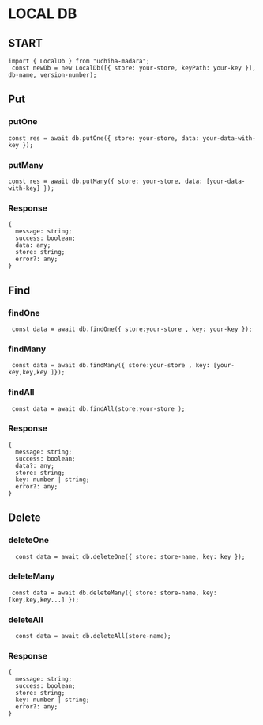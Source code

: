 # LOCAL DB

## START

```
import { LocalDb } from "uchiha-madara";
 const newDb = new LocalDb([{ store: your-store, keyPath: your-key }], db-name, version-number);
```

## Put

### putOne

```
const res = await db.putOne({ store: your-store, data: your-data-with-key });
```

### putMany

```
const res = await db.putMany({ store: your-store, data: [your-data-with-key] });
```

### Response

```
{
  message: string;
  success: boolean;
  data: any;
  store: string;
  error?: any;
}
```

## Find

### findOne

```
 const data = await db.findOne({ store:your-store , key: your-key });
```

### findMany

```
 const data = await db.findMany({ store:your-store , key: [your-key,key,key ]});
```

### findAll

```
 const data = await db.findAll(store:your-store );
```

### Response

```
{
  message: string;
  success: boolean;
  data?: any;
  store: string;
  key: number | string;
  error?: any;
}
```

## Delete

### deleteOne

```
  const data = await db.deleteOne({ store: store-name, key: key });
```

### deleteMany

```
 const data = await db.deleteMany({ store: store-name, key: [key,key,key...] });
```

### deleteAll

```
  const data = await db.deleteAll(store-name);
```

### Response

```
{
  message: string;
  success: boolean;
  store: string;
  key: number | string;
  error?: any;
}
```
